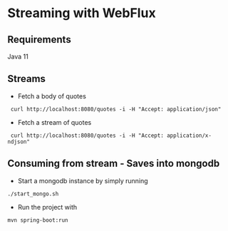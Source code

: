# Streaming with WebFlux

## Requirements

Java 11

## Streams

* Fetch a body of quotes
```shell script
 curl http://localhost:8080/quotes -i -H "Accept: application/json"
```

* Fetch a stream of quotes
```shell script
 curl http://localhost:8080/quotes -i -H "Accept: application/x-ndjson"
```

## Consuming from stream - Saves into mongodb

* Start a mongodb instance by simply running

```shell script
./start_mongo.sh
```

* Run the project with

```shell script
mvn spring-boot:run
```